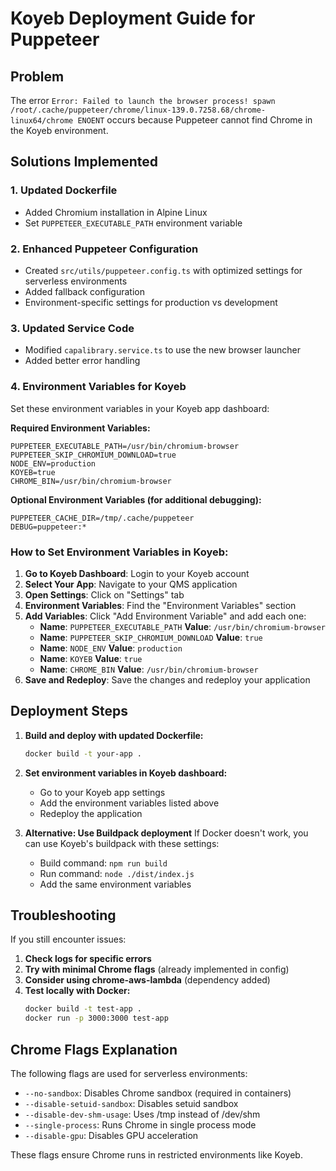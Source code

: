 # Koyeb Deployment Guide for Puppeteer

## Problem
The error `Error: Failed to launch the browser process! spawn /root/.cache/puppeteer/chrome/linux-139.0.7258.68/chrome-linux64/chrome ENOENT` occurs because Puppeteer cannot find Chrome in the Koyeb environment.

## Solutions Implemented

### 1. Updated Dockerfile
- Added Chromium installation in Alpine Linux
- Set `PUPPETEER_EXECUTABLE_PATH` environment variable

### 2. Enhanced Puppeteer Configuration
- Created `src/utils/puppeteer.config.ts` with optimized settings for serverless environments
- Added fallback configuration
- Environment-specific settings for production vs development

### 3. Updated Service Code
- Modified `capalibrary.service.ts` to use the new browser launcher
- Added better error handling

### 4. Environment Variables for Koyeb

Set these environment variables in your Koyeb app dashboard:

**Required Environment Variables:**
```
PUPPETEER_EXECUTABLE_PATH=/usr/bin/chromium-browser
PUPPETEER_SKIP_CHROMIUM_DOWNLOAD=true
NODE_ENV=production
KOYEB=true
CHROME_BIN=/usr/bin/chromium-browser
```

**Optional Environment Variables (for additional debugging):**
```
PUPPETEER_CACHE_DIR=/tmp/.cache/puppeteer
DEBUG=puppeteer:*
```

### How to Set Environment Variables in Koyeb:

1. **Go to Koyeb Dashboard**: Login to your Koyeb account
2. **Select Your App**: Navigate to your QMS application
3. **Open Settings**: Click on "Settings" tab
4. **Environment Variables**: Find the "Environment Variables" section
5. **Add Variables**: Click "Add Environment Variable" and add each one:
   - **Name**: `PUPPETEER_EXECUTABLE_PATH` **Value**: `/usr/bin/chromium-browser`
   - **Name**: `PUPPETEER_SKIP_CHROMIUM_DOWNLOAD` **Value**: `true`
   - **Name**: `NODE_ENV` **Value**: `production`
   - **Name**: `KOYEB` **Value**: `true`
   - **Name**: `CHROME_BIN` **Value**: `/usr/bin/chromium-browser`
6. **Save and Redeploy**: Save the changes and redeploy your application

## Deployment Steps

1. **Build and deploy with updated Dockerfile:**
   ```bash
   docker build -t your-app .
   ```

2. **Set environment variables in Koyeb dashboard:**
   - Go to your Koyeb app settings
   - Add the environment variables listed above
   - Redeploy the application

3. **Alternative: Use Buildpack deployment**
   If Docker doesn't work, you can use Koyeb's buildpack with these settings:
   - Build command: `npm run build`
   - Run command: `node ./dist/index.js`
   - Add the same environment variables

## Troubleshooting

If you still encounter issues:

1. **Check logs for specific errors**
2. **Try with minimal Chrome flags** (already implemented in config)
3. **Consider using chrome-aws-lambda** (dependency added)
4. **Test locally with Docker:**
   ```bash
   docker build -t test-app .
   docker run -p 3000:3000 test-app
   ```

## Chrome Flags Explanation

The following flags are used for serverless environments:
- `--no-sandbox`: Disables Chrome sandbox (required in containers)
- `--disable-setuid-sandbox`: Disables setuid sandbox
- `--disable-dev-shm-usage`: Uses /tmp instead of /dev/shm
- `--single-process`: Runs Chrome in single process mode
- `--disable-gpu`: Disables GPU acceleration

These flags ensure Chrome runs in restricted environments like Koyeb.
